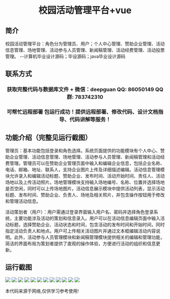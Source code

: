<p><h1 align="center">校园活动管理平台+vue</h1></p>

## 简介
校园活动管理平台：角色分为管理员、用户；个人中心管理、赞助企业管理、活动信息管理、场地管理、活动参与人员管理、新闻稿管理、活动经费管理、活动投票管理。    --计算机毕业设计源码；毕设源码；java毕业设计源码


## 联系方式
<p><h3 align="center">获取完整代码与数据库文件 + 微信：deepguan QQ: 86050149 QQ群: 783742310</h3></p>
<p><h3 align="center">可帮忙远程部署 包运行成功！提供远程部署、修改代码、设计文档指导、代码讲解等服务！</h3></p>

## 功能介绍（完整见运行截图）
管理员：基本功能包括登录和角色选择。系统页面提供的功能模块有个人中心、赞助企业管理、活动信息管理、场地管理、活动参与人员管理、新闻稿管理和活动经费管理。管理员可以在赞助企业管理页面中输入和编辑企业信息，包括企业名称、电话、邮箱、地址、联系人，支持企业图片上传及详细描述编辑。活动信息管理模块允许录入和编辑活动标题、赞助企业、发布时间、活动开始时间、责任人、活动场地以及上传活动照片。场地管理模块支持输入场地编号、名称、位置并选择场地是否空闲，同时可以上传场地图片。活动信息展示模块中提供活动列表，显示活动标题、发布时间、赞助企业、负责人、场地及相关照片，并包含操作按钮用于修改和管理活动信息。

活动策划者（用户）：用户需通过登录界面输入用户名、密码并选择角色登录系统，主要功能涉及活动的策划和信息录入。用户可以在活动信息编辑页面中输入活动标题，选择赞助企业、活动状态和时间，包含活动的发布时间和开始时间，同时指定活动负责人和地点。用户可上传相关活动图片并通过文本框编辑活动内容说明。此外，活动参与人员管理模块和新闻稿管理模块提供相关的编辑和管理功能，简洁的界面布局为策划者提供了直观的操作体验，方便进行活动的组织和信息更新。


## 运行截图
![](https://bs-1329754181.cos.ap-shanghai.myqcloud.com/ssm/CampusActivityManagementPlatform/img/001.jpg)
![](https://bs-1329754181.cos.ap-shanghai.myqcloud.com/ssm/CampusActivityManagementPlatform/img/002.jpg)
![](https://bs-1329754181.cos.ap-shanghai.myqcloud.com/ssm/CampusActivityManagementPlatform/img/003.jpg)
![](https://bs-1329754181.cos.ap-shanghai.myqcloud.com/ssm/CampusActivityManagementPlatform/img/004.jpg)
![](https://bs-1329754181.cos.ap-shanghai.myqcloud.com/ssm/CampusActivityManagementPlatform/img/005.jpg)
![](https://bs-1329754181.cos.ap-shanghai.myqcloud.com/ssm/CampusActivityManagementPlatform/img/006.jpg)
![](https://bs-1329754181.cos.ap-shanghai.myqcloud.com/ssm/CampusActivityManagementPlatform/img/007.jpg)
![](https://bs-1329754181.cos.ap-shanghai.myqcloud.com/ssm/CampusActivityManagementPlatform/img/008.jpg)
![](https://bs-1329754181.cos.ap-shanghai.myqcloud.com/ssm/CampusActivityManagementPlatform/img/009.jpg)
![](https://bs-1329754181.cos.ap-shanghai.myqcloud.com/ssm/CampusActivityManagementPlatform/img/010.jpg)
![](https://bs-1329754181.cos.ap-shanghai.myqcloud.com/ssm/CampusActivityManagementPlatform/img/011.jpg)
![](https://bs-1329754181.cos.ap-shanghai.myqcloud.com/ssm/CampusActivityManagementPlatform/img/012.jpg)

<p>本代码来源于网络,仅供学习参考使用!</p>
